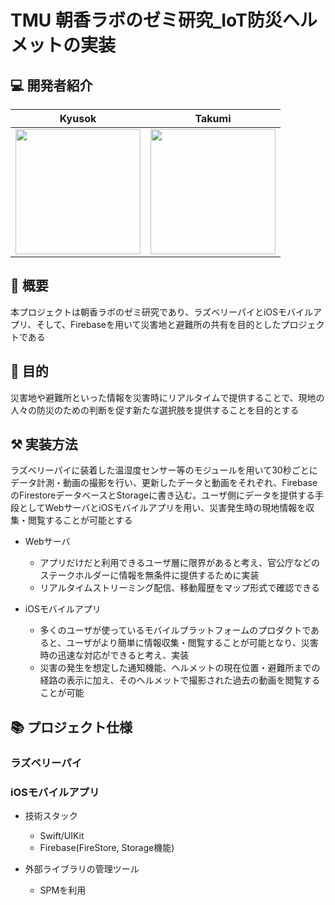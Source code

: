 # TMU 朝香ラボのゼミ研究_IoT防災ヘルメットの実装

## 💻 開発者紹介

|Kyusok|Takumi|
|:-:|:-:|
|<img src="https://avatars.githubusercontent.com/u/89962765?v=4" width="200">|<img src="https://avatars.githubusercontent.com/u/117294735?v=4" width="200">|

## 📮 概要

本プロジェクトは朝香ラボのゼミ研究であり、ラズベリーパイとiOSモバイルアプリ、そして、Firebaseを用いて災害地と避難所の共有を目的としたプロジェクトである

## 📌 目的

災害地や避難所といった情報を災害時にリアルタイムで提供することで、現地の人々の防災のための判断を促す新たな選択肢を提供することを目的とする

## ⚒ 実装方法

ラズベリーパイに装着した温湿度センサー等のモジュールを用いて30秒ごとにデータ計測・動画の撮影を行い、更新したデータと動画をそれぞれ、FirebaseのFirestoreデータベースとStorageに書き込む。ユーザ側にデータを提供する手段としてWebサーバとiOSモバイルアプリを用い、災害発生時の現地情報を収集・閲覧することが可能とする

* Webサーバ
  * アプリだけだと利用できるユーザ層に限界があると考え、官公庁などのステークホルダーに情報を無条件に提供するために実装
  * リアルタイムストリーミング配信、移動履歴をマップ形式で確認できる

* iOSモバイルアプリ
  * 多くのユーザが使っているモバイルプラットフォームのプロダクトであると、ユーザがより簡単に情報収集・閲覧することが可能となり、災害時の迅速な対応ができると考え、実装
  * 災害の発生を想定した通知機能、ヘルメットの現在位置・避難所までの経路の表示に加え、そのヘルメットで撮影された過去の動画を閲覧することが可能

## 📚 プロジェクト仕様
### ラズベリーパイ

### iOSモバイルアプリ
* 技術スタック
  * Swift/UIKit
  * Firebase(FireStore, Storage機能)

* 外部ライブラリの管理ツール
  * SPMを利用
